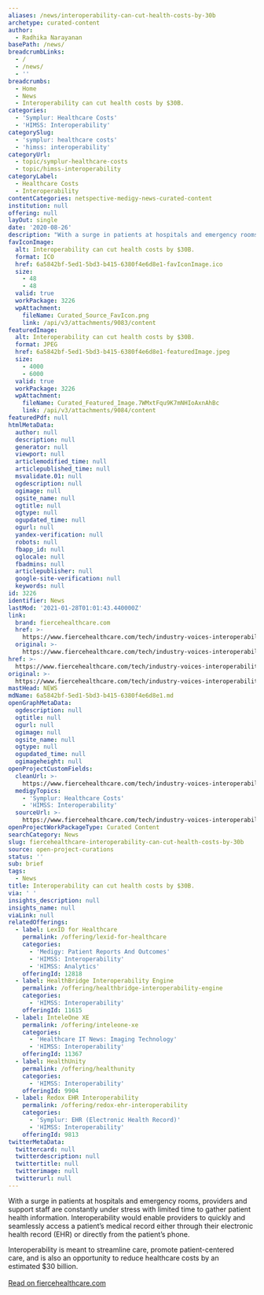 ```yaml
---
aliases: /news/interoperability-can-cut-health-costs-by-30b
archetype: curated-content
author:
  - Radhika Narayanan
basePath: /news/
breadcrumbLinks:
  - /
  - /news/
  - ''
breadcrumbs:
  - Home
  - News
  - Interoperability can cut health costs by $30B.
categories:
  - 'Symplur: Healthcare Costs'
  - 'HIMSS: Interoperability'
categorySlug:
  - 'symplur: healthcare costs'
  - 'himss: interoperability'
categoryUrl:
  - topic/symplur-healthcare-costs
  - topic/himss-interoperability
categoryLabel:
  - Healthcare Costs
  - Interoperability
contentCategories: netspective-medigy-news-curated-content
institution: null
offering: null
layOut: single
date: '2020-08-26'
description: "With a surge in patients at hospitals and emergency rooms, providers and support staff are constantly under stress with limited time to gather patient health information. Interoperability\_would enable"
favIconImage:
  alt: Interoperability can cut health costs by $30B.
  format: ICO
  href: 6a5842bf-5ed1-5bd3-b415-6380f4e6d8e1-favIconImage.ico
  size:
    - 48
    - 48
  valid: true
  workPackage: 3226
  wpAttachment:
    fileName: Curated_Source_FavIcon.png
    link: /api/v3/attachments/9083/content
featuredImage:
  alt: Interoperability can cut health costs by $30B.
  format: JPEG
  href: 6a5842bf-5ed1-5bd3-b415-6380f4e6d8e1-featuredImage.jpeg
  size:
    - 4000
    - 6000
  valid: true
  workPackage: 3226
  wpAttachment:
    fileName: Curated_Featured_Image.7WMxtFqu9K7mNHIoAxnAhBc
    link: /api/v3/attachments/9084/content
featuredPdf: null
htmlMetaData:
  author: null
  description: null
  generator: null
  viewport: null
  articlemodified_time: null
  articlepublished_time: null
  msvalidate.01: null
  ogdescription: null
  ogimage: null
  ogsite_name: null
  ogtitle: null
  ogtype: null
  ogupdated_time: null
  ogurl: null
  yandex-verification: null
  robots: null
  fbapp_id: null
  oglocale: null
  fbadmins: null
  articlepublisher: null
  google-site-verification: null
  keywords: null
id: 3226
identifier: News
lastMod: '2021-01-28T01:01:43.440000Z'
link:
  brand: fiercehealthcare.com
  href: >-
    https://www.fiercehealthcare.com/tech/industry-voices-interoperability-can-reduce-healthcare-costs-by-30b-here-s-how
  original: >-
    https://www.fiercehealthcare.com/tech/industry-voices-interoperability-can-reduce-healthcare-costs-by-30b-here-s-how
href: >-
  https://www.fiercehealthcare.com/tech/industry-voices-interoperability-can-reduce-healthcare-costs-by-30b-here-s-how
original: >-
  https://www.fiercehealthcare.com/tech/industry-voices-interoperability-can-reduce-healthcare-costs-by-30b-here-s-how
mastHead: NEWS
mdName: 6a5842bf-5ed1-5bd3-b415-6380f4e6d8e1.md
openGraphMetaData:
  ogdescription: null
  ogtitle: null
  ogurl: null
  ogimage: null
  ogsite_name: null
  ogtype: null
  ogupdated_time: null
  ogimageheight: null
openProjectCustomFields:
  cleanUrl: >-
    https://www.fiercehealthcare.com/tech/industry-voices-interoperability-can-reduce-healthcare-costs-by-30b-here-s-how
  medigyTopics:
    - 'Symplur: Healthcare Costs'
    - 'HIMSS: Interoperability'
  sourceUrl: >-
    https://www.fiercehealthcare.com/tech/industry-voices-interoperability-can-reduce-healthcare-costs-by-30b-here-s-how
openProjectWorkPackageType: Curated Content
searchCategory: News
slug: fiercehealthcare-interoperability-can-cut-health-costs-by-30b
source: open-project-curations
status: ''
sub: brief
tags:
  - News
title: Interoperability can cut health costs by $30B.
via: ' '
insights_description: null
insights_name: null
viaLink: null
relatedOfferings:
  - label: LexID for Healthcare
    permalink: /offering/lexid-for-healthcare
    categories:
      - 'Medigy: Patient Reports And Outcomes'
      - 'HIMSS: Interoperability'
      - 'HIMSS: Analytics'
    offeringId: 12818
  - label: HealthBridge Interoperability Engine
    permalink: /offering/healthbridge-interoperability-engine
    categories:
      - 'HIMSS: Interoperability'
    offeringId: 11615
  - label: InteleOne XE
    permalink: /offering/inteleone-xe
    categories:
      - 'Healthcare IT News: Imaging Technology'
      - 'HIMSS: Interoperability'
    offeringId: 11367
  - label: HealthUnity
    permalink: /offering/healthunity
    categories:
      - 'HIMSS: Interoperability'
    offeringId: 9904
  - label: Redox EHR Interoperability
    permalink: /offering/redox-ehr-interoperability
    categories:
      - 'Symplur: EHR (Electronic Health Record)'
      - 'HIMSS: Interoperability'
    offeringId: 9813
twitterMetaData:
  twittercard: null
  twitterdescription: null
  twittertitle: null
  twitterimage: null
  twitterurl: null
---
```

With a surge in patients at hospitals and emergency rooms, providers and support staff are constantly under stress with limited time to gather patient health information. Interoperability would enable providers to quickly and seamlessly access a patient’s medical record either through their electronic health record (EHR) or directly from the patient’s phone. 

Interoperability is meant to streamline care, promote patient-centered care, and is also an opportunity to reduce healthcare costs by an estimated $30 billion.<br><br><a target="_blank" href=https://www.fiercehealthcare.com/tech/industry-voices-interoperability-can-reduce-healthcare-costs-by-30b-here-s-how>Read on fiercehealthcare.com</a>